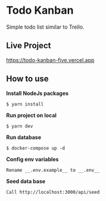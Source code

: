 # Todo Kanban
Simple todo list similar to Trello.


## Live Project
https://todo-kanban-five.vercel.app


## How to use
**Install NodeJs packages**

    $ yarn install

**Run project on local**

    $ yarn dev

**Run database**

    $ docker-compose up -d

**Config env variables**

    Rename __.env.example__ to __.env__

**Seed data base**

    Call http://localhost:3000/api/seed


